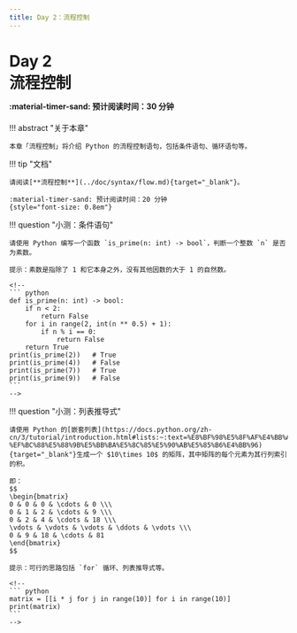 ```yaml
---
title: Day 2：流程控制
---
```


# Day 2<br>**流程控制**<p style="font-size: 0.5em"> :material-timer-sand: 预计阅读时间：30 分钟 </p>

!!! abstract "关于本章"

    本章「流程控制」将介绍 Python 的流程控制语句，包括条件语句、循环语句等。

!!! tip "文档"

    请阅读[**流程控制**](../doc/syntax/flow.md){target="_blank"}。

    :material-timer-sand: 预计阅读时间：20 分钟
    {style="font-size: 0.8em"}

!!! question "小测：条件语句"

    请使用 Python 编写一个函数 `is_prime(n: int) -> bool`，判断一个整数 `n` 是否为素数。

    提示：素数是指除了 1 和它本身之外，没有其他因数的大于 1 的自然数。

    <!--
    ``` python
    def is_prime(n: int) -> bool:
        if n < 2:
            return False
        for i in range(2, int(n ** 0.5) + 1):
            if n % i == 0:
                return False
        return True
    print(is_prime(2))   # True
    print(is_prime(4))   # False
    print(is_prime(7))   # True
    print(is_prime(9))   # False
    ```
    -->

!!! question "小测：列表推导式"

    请使用 Python 的[嵌套列表](https://docs.python.org/zh-cn/3/tutorial/introduction.html#lists:~:text=%E8%BF%98%E5%8F%AF%E4%BB%A5-,%E5%B5%8C%E5%A5%97%E5%88%97%E8%A1%A8,-%EF%BC%88%E5%88%9B%E5%BB%BA%E5%8C%85%E5%90%AB%E5%85%B6%E4%BB%96){target="_blank"}生成一个 $10\times 10$ 的矩阵，其中矩阵的每个元素为其行列索引的积。

    即：
    $$
    \begin{bmatrix}
    0 & 0 & 0 & \cdots & 0 \\\
    0 & 1 & 2 & \cdots & 9 \\\
    0 & 2 & 4 & \cdots & 18 \\\
    \vdots & \vdots & \vdots & \ddots & \vdots \\\
    0 & 9 & 18 & \cdots & 81
    \end{bmatrix}
    $$

    提示：可行的思路包括 `for` 循环、列表推导式等。

    <!--
    ``` python
    matrix = [[i * j for j in range(10)] for i in range(10)]
    print(matrix)
    ```
    -->
